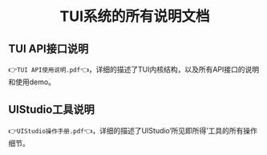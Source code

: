 <h1 align="center"> TUI系统的所有说明文档 </h1>


## TUI API接口说明
👉`TUI API使用说明.pdf`👈，详细的描述了TUI内核结构，以及所有API接口的说明和使用demo。

## UIStudio工具说明
👉`UIStudio操作手册.pdf`👈，详细的描述了UIStudio‘所见即所得’工具的所有操作细节。
